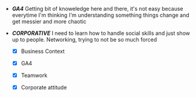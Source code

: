 - ***GA4*** Getting bit of knoweledge here and there, it's not easy because everytime I'm thinking I'm understanding something things change and get messier and more chaotic

- ***CORPORATIVE*** I need to learn how to handle social skills and just show up to people. Networking, trying to not be so much forced





  - [x] Business Context
  - [x] GA4
  - [x] Teamwork
  - [x] Corporate attitude

